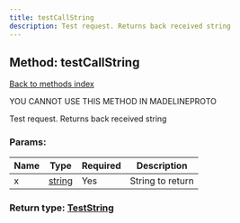 ```yaml
---
title: testCallString
description: Test request. Returns back received string
---
```

## Method: testCallString  
[Back to methods index](index.md)


YOU CANNOT USE THIS METHOD IN MADELINEPROTO


Test request. Returns back received string

### Params:

| Name     |    Type       | Required | Description |
|----------|---------------|----------|-------------|
|x|[string](../types/string.md) | Yes|String to return|


### Return type: [TestString](../types/TestString.md)

